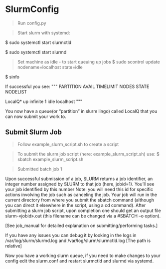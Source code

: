 # SlurmConfig

> Run config.py

> Start slurm with systemd:

$ sudo systemctl start slurmctld

$ sudo systemctl start slurmd

> Set machine as idle - to start queuing up jobs
$ sudo scontrol update nodename=localhost state=idle

$ sinfo

If successful you see:
"""
PARTITION AVAIL  TIMELIMIT  NODES  STATE NODELIST

LocalQ*      up   infinite      1   idle localhost
"""

You now have a queue(or “partition” in slurm lingo) called LocalQ that you can now submit your work to.

## Submit Slurm Job
> Follow example_slurm_script.sh to create a script

> To submit the slurm job script (here: example_slurm_script.sh) use: $ sbatch example_slurm_script.sh

> Submitted batch job 1

Upon successful submission of a job, SLURM returns a job identifier, an integer number assigned by SLURM to that job (here, jobid=1). You’ll see your job identified by this number
Note: you will need this id for specific actions involving the job such as canceling the job.
Your job will run in the current directory from where you submit the sbatch command (although you can direct it elsewhere in the script, using a cd command). After submitting a slurm job script, upon completion one should get an output file slurm-«jobid».out (this filename can be changed via a #SBATCH –o option).

[See job_manual for detailed explanation on submitting/performing tasks.]

If you have any issues you can debug it by looking in the logs in /var/log/slurm/slurmd.log and /var/log/slurm/slurmctld.log [The path is relative]

Now you have a working slurm queue, if you need to make changes to your config edit the slurm.conf and restart slurmctld and slurmd via systemd.
